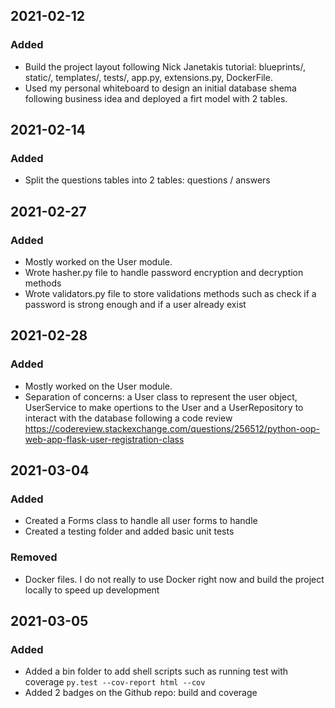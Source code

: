 ## 2021-02-12
### Added
- Build the project layout following Nick Janetakis tutorial: blueprints/, static/, templates/, tests/, app.py, extensions.py, DockerFile.  
- Used my personal whiteboard to design an initial database shema following business idea and deployed a firt model with 2 tables.


## 2021-02-14
### Added
- Split the questions tables into 2 tables: questions / answers


## 2021-02-27 
### Added
- Mostly worked on the User module. 
- Wrote hasher.py file to handle password encryption and decryption methods
- Wrote validators.py file to store validations methods such as check if a password is strong enough and if a user already exist 


## 2021-02-28
### Added
- Mostly worked on the User module. 
- Separation of concerns: a User class to represent the user object, UserService to make opertions to the User and a UserRepository to interact with the database following a code review https://codereview.stackexchange.com/questions/256512/python-oop-web-app-flask-user-registration-class



## 2021-03-04
### Added
- Created a Forms class to handle all user forms to handle
- Created a testing folder and added basic unit tests

### Removed
- Docker files. I do not really to use Docker right now and build the project locally to speed up development



## 2021-03-05
### Added
- Added a bin folder to add shell scripts such as running test with coverage ```py.test --cov-report html --cov ```
- Added 2 badges on the Github repo: build and coverage